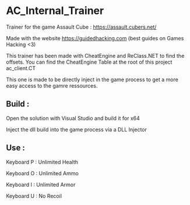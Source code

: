 # AC_Internal_Trainer

Trainer for the game Assault Cube : https://assault.cubers.net/

Made with the website https://guidedhacking.com (best guides on Games Hacking <3)

This trainer has been made with CheatEngine and ReClass.NET to find the offsets. You can find the CheatEngine Table at the root of this project ac_client.CT

This one is made to be directly inject in the game process to get a more easy access to the gamre ressources.


## Build : 

Open the solution with Visual Studio and build it for x64

Inject the dll build into the game process via a DLL Injector


## Use : 

Keyboard P : Unlimited Health

Keyboard O : Unlimited Ammo

Keyboard I : Unlimited Armor

Keyboard U : No Recoil
